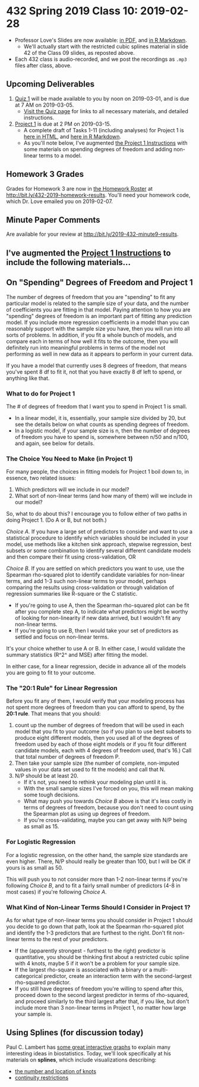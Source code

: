 # 432 Spring 2019 Class 10: 2019-02-28

- Professor Love's Slides are now available: [in PDF](https://github.com/THOMASELOVE/2019-432/blob/master/slides/class09/432_2019_slides10.pdf), and [in R Markdown](https://github.com/THOMASELOVE/2019-432/blob/master/slides/class09/432_2019_slides10.Rmd). 
    - We'll actually start with the restricted cubic splines material in slide 42 of the Class 09 slides, as reposted above.
- Each 432 class is audio-recorded, and we post the recordings as `.mp3` files after class, above.

## Upcoming Deliverables

1. [Quiz 1](https://github.com/THOMASELOVE/2019-432/tree/master/quizzes) will be made available to you by noon on 2019-03-01, and is due at 7 AM on 2019-03-05.
    - [Visit the Quiz page](https://github.com/THOMASELOVE/2019-432/tree/master/quizzes#quiz-1) for links to all necessary materials, and detailed instructions.
2. [Project 1](https://github.com/THOMASELOVE/2019-432/tree/master/projects/project1) is due at 2 PM on 2019-03-15.
    - A complete draft of Tasks 1-11 (including analyses) for Project 1 is [here in HTML](http://rpubs.com/TELOVE/project1_demo_2019-432), and [here in R Markdown](https://github.com/THOMASELOVE/2019-432/blob/master/projects/project1-demo/432_2019_project1_demo_full_draft.Rmd).
    - As you'll note below, I've augmented [the Project 1 Instructions](https://github.com/THOMASELOVE/2019-432/tree/master/projects/project1) with some materials on spending degrees of freedom and adding non-linear terms to a model.

## Homework 3 Grades

Grades for Homework 3 are now in [the Homework Roster](http://bit.ly/432-2019-homework-results) at http://bit.ly/432-2019-homework-results. You'll need your homework code, which Dr. Love emailed you on 2019-02-07.

## Minute Paper Comments

Are available for your review at http://bit.ly/2019-432-minute9-results.

## I've augmented the [Project 1 Instructions](https://github.com/THOMASELOVE/2019-432/tree/master/projects/project1) to include the following materials...

## On "Spending" Degrees of Freedom and Project 1

The number of degrees of freedom that you are "spending" to fit any particular model is related to the sample size of your data, and the number of coefficients you are fitting in that model.  Paying attention to how you are "spending" degrees of freedom is an important part of fitting any prediction model. If you include more regression coefficients in a model than you can reasonably support with the sample size you have, then you will run into all sorts of problems. In addition, if you fit a whole bunch of models, and compare each in terms of how well it fits to the outcome, then you will definitely run into meaningful problems in terms of the model not performing as well in new data as it appears to perform in your current data. 

If you have a model that currently uses 8 degrees of freedom, that means you've spent 8 df to fit it, not that you have exactly 8 df left to spend, or anything like that.

### What to do for Project 1

The # of degrees of freedom that I want you to spend in Project 1 is small. 

- In a linear model, it is, essentially, your sample size divided by 20, but see the details below on what counts as spending degrees of freedom.
- In a logistic model, if your sample size is n, then the number of degrees of freedom you have to spend is, somewhere between n/50 and n/100, and again, see below for details.

### The Choice You Need to Make (in Project 1)

For many people, the choices in fitting models for Project 1 boil down to, in essence, two related issues:

1. Which predictors will we include in our model?
2. What sort of non-linear terms (and how many of them) will we include in our model?

So, what to do about this? I encourage you to follow either of two paths in doing Project 1. (Do A or B, but not both.)

*Choice A.* If you have a large set of predictors to consider and want to use a statistical procedure to identify which variables should be included in your model, use methods like a kitchen sink approach, stepwise regression, best subsets or some combination to identify several different candidate models and then compare their fit using cross-validation, OR

*Choice B.* If you are settled on which predictors you want to use, use the Spearman rho-squared plot to identify candidate variables for non-linear terms, and add 1-3 such non-linear terms to your model, perhaps comparing the results using cross-validation or through validation of regression summaries like R-square or the C statistic. 

- If you're going to use A, then the Spearman rho-squared plot can be fit after you complete step A, to indicate what predictors might be worthy of looking for non-linearity if new data arrived, but I wouldn't fit any non-linear terms.
- If you're going to use B, then I would take your set of predictors as settled and focus on non-linear terms.

It's your choice whether to use A or B. In either case, I would validate the summary statistics (R^2^ and MSE) after fitting the model.

In either case, for a linear regression, decide in advance all of the models you are going to fit to your outcome. 

### The "20:1 Rule" for Linear Regression

Before you fit any of them, I would verify that your modeling process has not spent more degrees of freedom than you can afford to spend, by the **20:1 rule**. That means that you should:

1. count up the number of degrees of freedom that will be used in each model that you fit to your outcome (so if you plan to use best subsets to produce eight different models, then you used all of the degrees of freedom used by each of those eight models or if you fit four different candidate models, each with 4 degrees of freedom used, that's 16.) Call that total number of degrees of freedom P. 
2. Then take your sample size (the number of complete, non-imputed values in your data set used to fit the models) and call that N. 
3. N/P should be at least 20. 
    - If it's not, you need to rethink your modeling plan until it is.
    - With the small sample sizes I've forced on you, this will mean making some tough decisions. 
    - What may push you towards *Choice B* above is that it's less costly in terms of degrees of freedom, because you don't need to count using the Spearman plot as using up degrees of freedom. 
    - If you're cross-validating, maybe you can get away with N/P being as small as 15.

### For Logistic Regression

For a logistic regression, on the other hand, the sample size standards are even higher. There, N/P should really be greater than 100, but I will be OK if yours is as small as 50. 

This will push you to not consider more than 1-2 non-linear terms if you're following *Choice B*, and to fit a fairly small number of predictors (4-8 in most cases) if you're following *Choice A*.

### What Kind of Non-Linear Terms Should I Consider in Project 1?

As for what type of non-linear terms you should consider in Project 1 should you decide to go down that path, look at the Spearman rho-squared plot and identify the 1-3 predictors that are furthest to the right. Don't fit non-linear terms to the rest of your predictors.

- If the (apparently strongest - furthest to the right) predictor is quantitative, you should be thinking first about a restricted cubic spline with 4 knots, maybe 5 if it won't be a problem for your sample size. 
- If the largest rho-square is associated with a binary or a multi-categorical predictor, create an interaction term with the second-largest rho-squared predictor. 
- If you still have degrees of freedom you're willing to spend after this, proceed down to the second largest predictor in terms of rho-squared, and proceed similarly to the third largest after that, if you like, but don't include more than 3 non-linear terms in Project 1, no matter how large your sample is.

## Using Splines (for discussion today)

Paul C. Lambert has [some great interactive graphs](https://pclambert.net/interactivegraphs/) to explain many interesting ideas in biostatistics. Today, we'll look specifically at his materials on **splines**, which include visualizations describing:

- [the number and location of knots](https://pclambert.net/interactivegraphs/spline_eg/spline_eg)
- [continuity restrictions](https://pclambert.net/interactivegraphs/spline_continuity/spline_continuity)
